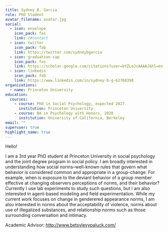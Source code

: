 ```yaml
---
title: Sydney B. Garcia
role: PhD Student
avatar_filename: avatar.jpg
social:
  - icon: envelope
    icon_pack: fas
    link: /#contact
  - icon: twitter
    icon_pack: fab
    link: https://twitter.com/sydneybgarcia
  - icon: graduation-cap
    icon_pack: fas
    link: https://scholar.google.com/citations?user=bYZLoJcAAAAJ&hl=en
  - icon: linkedin
    icon_pack: fab
    link: https://www.linkedin.com/in/sydney-b-g-62760398
organizations:
  - name: Princeton University
education:
  courses:
    - course: PhD in Social Psychology, expected 2027
      institution: Princeton University
    - course: BA in Psychology with Honors, 2020
      institution: University of California, Berkeley
email: ""
superuser: true
highlight_name: true
---
```

Hello!



I am a 3rd year PhD student at Princeton University in social psychology and the joint degree program in social policy. I am broadly interested in understanding how social norms–well-known rules that govern what behavior is considered common and appropriate in a group-change. For example, when is exposure to the deviant behavior of a group member effective at changing observers perceptions of norms, and their behavior? Currently I use lab experiments to study such questions, but I am also interested in agent-based modeling and field experimentation. While my current work focuses on change in genderered appearance norms, I am also interested in norms about the acceptability of violence, norms about use of illegalized substances, and relationship norms such as those surrounding conversation and intimacy.

Academic Advisor: http://www.betsylevypaluck.com/ 
